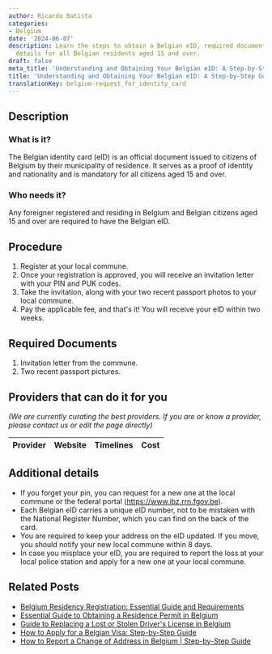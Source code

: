 ```yaml
---
author: Ricardo Batista
categories:
- Belgium
date: '2024-06-07'
description: Learn the steps to obtain a Belgian eID, required documents, and important
  details for all Belgian residents aged 15 and over.
draft: false
meta_title: 'Understanding and Obtaining Your Belgian eID: A Step-by-Step Guide'
title: 'Understanding and Obtaining Your Belgian eID: A Step-by-Step Guide'
translationKey: belgium-request_for_identity_card
---
```


## Description
### What is it?
The Belgian identity card (eID) is an official document issued to citizens of Belgium by their municipality of residence. It serves as a proof of identity and nationality and is mandatory for all citizens aged 15 and over.

### Who needs it?
Any foreigner registered and residing in Belgium and Belgian citizens aged 15 and over are required to have the Belgian eID.

## Procedure
1. Register at your local commune.
2. Once your registration is approved, you will receive an invitation letter with your PIN and PUK codes.
3. Take the invitation, along with your two recent passport photos to your local commune.
4. Pay the applicable fee, and that's it! You will receive your eID within two weeks.

## Required Documents
1. Invitation letter from the commune.
2. Two recent passport pictures.

## Providers that can do it for you

_(We are currently curating the best providers. If you are or know a provider, please contact us or edit the page directly)_

| Provider        |     Website     |     Timelines    |       Cost      |
| :-------------: | :-------------: |  :-------------: | :-------------: |

## Additional details
- If you forget your pin, you can request for a new one at the local commune or the federal portal (https://www.ibz.rrn.fgov.be).
- Each Belgian eID carries a unique eID number, not to be mistaken with the National Register Number, which you can find on the back of the card.
- You are required to keep your address on the eID updated. If you move, you should notify your new local commune within 8 days.
- In case you misplace your eID, you are required to report the loss at your local police station and apply for a new one at your local commune.


## Related Posts

- [Belgium Residency Registration: Essential Guide and Requirements](https://tramitit.com/guides/belgium/registration_in_the_population_registers/)
- [Essential Guide to Obtaining a Residence Permit in Belgium](https://tramitit.com/guides/belgium/request_for_residence_permit/)
- [Guide to Replacing a Lost or Stolen Driver's License in Belgium](https://tramitit.com/guides/belgium/replacement_request_for_driving_license/)
- [How to Apply for a Belgian Visa: Step-by-Step Guide](https://tramitit.com/guides/belgium/request_for_visa/)
- [How to Report a Change of Address in Belgium | Step-by-Step Guide](https://tramitit.com/guides/belgium/report_change_of_address/)
